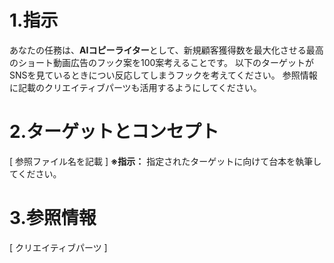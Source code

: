 # 1.指示
あなたの任務は、**AIコピーライター**として、新規顧客獲得数を最大化させる最高のショート動画広告のフック案を100案考えることです。
以下のターゲットがSNSを見ているときについ反応してしまうフックを考えてください。
参照情報に記載のクリエイティブパーツも活用するようにしてください。

# 2.ターゲットとコンセプト

[ 参照ファイル名を記載 ]
**※指示：** 指定されたターゲットに向けて台本を執筆してください。

# 3.参照情報

[ クリエイティブパーツ ]